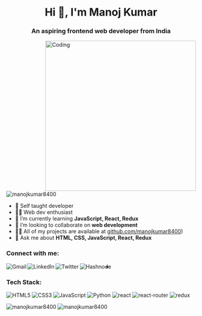 <h1 align="center">Hi 👋, I'm Manoj Kumar</h1>
<h3 align="center">An aspiring frontend web developer from India</h3>
<img align="right" alt="Coding" width="400" src="https://camo.githubusercontent.com/5ddf73ad3a205111cf8c686f687fc216c2946a75005718c8da5b837ad9de78c9/68747470733a2f2f7468756d62732e6766796361742e636f6d2f4576696c4e657874446576696c666973682d736d616c6c2e676966">

<p align="left"> <img src="https://komarev.com/ghpvc/?username=manojkumar8400&label=Profile%20views&color=0e75b6&style=flat" alt="manojkumar8400" /> </p>

- 🧠 Self taught developer 
- 👩‍💻 Web dev enthusiast
- 🌱 I’m currently learning **JavaScript, React, Redux**
- 👯 I’m looking to collaborate on **web development**
- 👨‍💻 All of my projects are available at [github.com/manojkumar8400](https://github.com/manojkumar8400?tab=repositories))
- 💬 Ask me about **HTML, CSS, JavaScript, React, Redux**

<h3 align="left">Connect with me:</h3>
<p align="left">

<a href="manojprajapati8400@gmail.com"><img src="https://img.shields.io/badge/Gmail-D14836?style=for-the-badge&logo=gmail&logoColor=white" alt="Gmail" align="left"/></a> 
  
<a  href="https://linkedin.com/in/manoj kumar" target="blank"><img src="https://img.shields.io/badge/LinkedIn-0077B5?style=for-the-badge&logo=linkedin&logoColor=white" alt="LinkedIn" align="left"/></a>
  
<a href="https://twitter.com/@manoj21_kumar"><img src="https://img.shields.io/badge/Twitter-1DA1F2?style=for-the-badge&logo=twitter&logoColor=white" alt="Twitter"  align="left"/></a> 
  
<a href="https://hashnode.com/@manojkumar84"><img src="https://img.shields.io/badge/Hashnode-2962FF?style=for-the-badge&logo=hashnode&logoColor=white" alt="Hashnode" align="left"/></a>
</p>

-
<h3 align="left">Tech Stack:</h3>

<p align="left"> 
  
<img src="https://img.shields.io/badge/HTML5-E34F26?style=flat-square&logo=html5&logoColor=white" alt="HTML5" />
  
<img src="https://img.shields.io/badge/CSS3-1572B6?style=flat-square&logo=css3&logoColor=white" alt="CSS3" />
  
<img src="https://img.shields.io/badge/JavaScript-F7DF1E?style=flat-square&logo=javascript&logoColor=black" alt="JavaScript" />
  
<img src="https://img.shields.io/badge/Python-3776AB?style=flat-square&logo=python&logoColor=white" alt="Python" />
  
<img src="https://img.shields.io/badge/react-%2320232a.svg?style=flat-square&logo=react&logoColor==white" alt="react" /> 

<img src="https://img.shields.io/badge/React_Router-CA4245?style=flat-square&logo=react-router&logoColor==white" alt="react-router" /> 
  
<img src="https://img.shields.io/badge/redux-%23593d88.svg?style=flat-square&logo=redux&logoColor==white" alt="redux" /> 
 

</p>

<p>
<img align="left" src="https://github-readme-stats.vercel.app/api/top-langs?username=manojkumar8400&show_icons=true&locale=en&layout=compact&theme=radical" alt="manojkumar8400" />
</p>

<p><img align="center" src="https://github-readme-stats.vercel.app/api?username=manojkumar8400&show_icons=true&theme=radical&hide=issues&count_private=true" alt="manojkumar8400" /></p>

